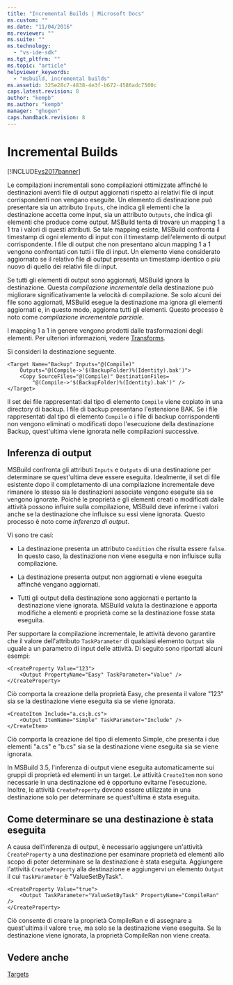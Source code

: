 ```yaml
---
title: "Incremental Builds | Microsoft Docs"
ms.custom: ""
ms.date: "11/04/2016"
ms.reviewer: ""
ms.suite: ""
ms.technology: 
  - "vs-ide-sdk"
ms.tgt_pltfrm: ""
ms.topic: "article"
helpviewer_keywords: 
  - "msbuild, incremental builds"
ms.assetid: 325e28c7-4838-4e3f-b672-4586adc7500c
caps.latest.revision: 8
author: "kempb"
ms.author: "kempb"
manager: "ghogen"
caps.handback.revision: 8
---
```

# Incremental Builds
[!INCLUDE[vs2017banner](../code-quality/includes/vs2017banner.md)]

Le compilazioni incrementali sono compilazioni ottimizzate affinché le destinazioni aventi file di output aggiornati rispetto ai relativi file di input corrispondenti non vengano eseguite.  Un elemento di destinazione può presentare sia un attributo `Inputs`, che indica gli elementi che la destinazione accetta come input, sia un attributo `Outputs`, che indica gli elementi che produce come output.  MSBuild tenta di trovare un mapping 1 a 1 tra i valori di questi attributi.  Se tale mapping esiste, MSBuild confronta il timestamp di ogni elemento di input con il timestamp dell'elemento di output corrispondente.  I file di output che non presentano alcun mapping 1 a 1 vengono confrontati con tutti i file di input.  Un elemento viene considerato aggiornato se il relativo file di output presenta un timestamp identico o più nuovo di quello dei relativi file di input.  
  
 Se tutti gli elementi di output sono aggiornati, MSBuild ignora la destinazione.  Questa *compilazione incrementale* della destinazione può migliorare significativamente la velocità di compilazione.  Se solo alcuni dei file sono aggiornati, MSBuild esegue la destinazione ma ignora gli elementi aggiornati e, in questo modo, aggiorna tutti gli elementi.  Questo processo è noto come *compilazione incrementale parziale*.  
  
 I mapping 1 a 1 in genere vengono prodotti dalle trasformazioni degli elementi.  Per ulteriori informazioni, vedere [Transforms](../msbuild/msbuild-transforms.md).  
  
 Si consideri la destinazione seguente.  
  
```  
<Target Name="Backup" Inputs="@(Compile)"   
    Outputs="@(Compile->'$(BackupFolder)%(Identity).bak')">  
    <Copy SourceFiles="@(Compile)" DestinationFiles=  
        "@(Compile->'$(BackupFolder)%(Identity).bak')" />  
</Target>  
```  
  
 Il set dei file rappresentati dal tipo di elemento `Compile` viene copiato in una directory di backup.  I file di backup presentano l'estensione BAK.  Se i file rappresentati dal tipo di elemento `Compile` o i file di backup corrispondenti non vengono eliminati o modificati dopo l'esecuzione della destinazione Backup, quest'ultima viene ignorata nelle compilazioni successive.  
  
## Inferenza di output  
 MSBuild confronta gli attributi `Inputs` e `Outputs` di una destinazione per determinare se quest'ultima deve essere eseguita.  Idealmente, il set di file esistente dopo il completamento di una compilazione incrementale deve rimanere lo stesso sia le destinazioni associate vengono eseguite sia se vengono ignorate.  Poiché le proprietà e gli elementi creati o modificati dalle attività possono influire sulla compilazione, MSBuild deve inferirne i valori anche se la destinazione che influisce su essi viene ignorata.  Questo processo è noto come *inferenza di output*.  
  
 Vi sono tre casi:  
  
-   La destinazione presenta un attributo `Condition` che risulta essere `false`.  In questo caso, la destinazione non viene eseguita e non influisce sulla compilazione.  
  
-   La destinazione presenta output non aggiornati e viene eseguita affinché vengano aggiornati.  
  
-   Tutti gli output della destinazione sono aggiornati e pertanto la destinazione viene ignorata.  MSBuild valuta la destinazione e apporta modifiche a elementi e proprietà come se la destinazione fosse stata eseguita.  
  
 Per supportare la compilazione incrementale, le attività devono garantire che il valore dell'attributo `TaskParameter` di qualsiasi elemento `Output` sia uguale a un parametro di input delle attività.  Di seguito sono riportati alcuni esempi:  
  
```  
<CreateProperty Value="123">  
    <Output PropertyName="Easy" TaskParameter="Value" />  
</CreateProperty>  
```  
  
 Ciò comporta la creazione della proprietà Easy, che presenta il valore "123" sia se la destinazione viene eseguita sia se viene ignorata.  
  
```  
<CreateItem Include="a.cs;b.cs">  
    <Output ItemName="Simple" TaskParameter="Include" />  
</CreateItem>  
```  
  
 Ciò comporta la creazione del tipo di elemento Simple, che presenta i due elementi "a.cs" e "b.cs" sia se la destinazione viene eseguita sia se viene ignorata.  
  
 In MSBuild 3.5, l'inferenza di output viene eseguita automaticamente sui gruppi di proprietà ed elementi in un target.  Le attività `CreateItem` non sono necessarie in una destinazione ed è opportuno evitarne l'esecuzione.  Inoltre, le attività `CreateProperty` devono essere utilizzate in una destinazione solo per determinare se quest'ultima è stata eseguita.  
  
## Come determinare se una destinazione è stata eseguita  
 A causa dell'inferenza di output, è necessario aggiungere un'attività `CreateProperty` a una destinazione per esaminare proprietà ed elementi allo scopo di poter determinare se la destinazione è stata eseguita.  Aggiungere l'attività `CreateProperty` alla destinazione e aggiungervi un elemento `Output` il cui `TaskParameter` è "ValueSetByTask".  
  
```  
<CreateProperty Value="true">  
    <Output TaskParameter="ValueSetByTask" PropertyName="CompileRan" />  
</CreateProperty>  
```  
  
 Ciò consente di creare la proprietà CompileRan e di assegnare a quest'ultima il valore `true`, ma solo se la destinazione viene eseguita.  Se la destinazione viene ignorata, la proprietà CompileRan non viene creata.  
  
## Vedere anche  
 [Targets](../msbuild/msbuild-targets.md)
